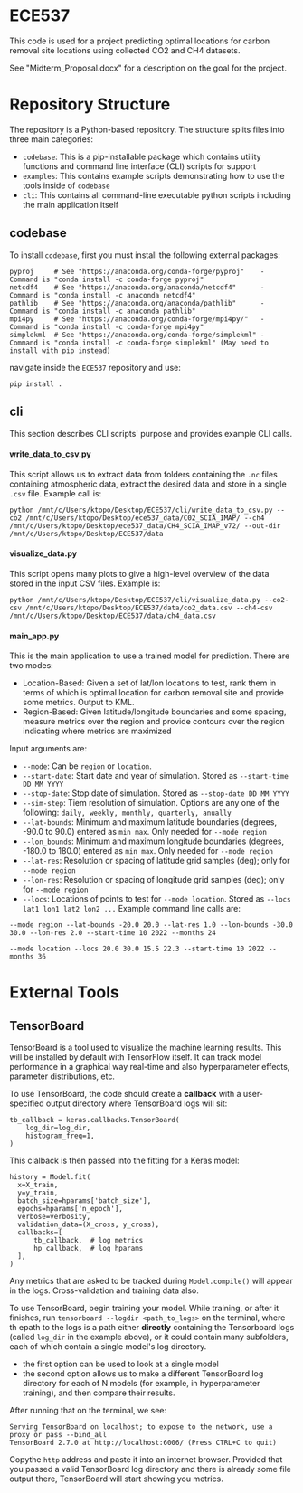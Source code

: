 # ECE537
This code is used for a project predicting optimal locations for carbon removal site locations using collected CO2 and CH4 datasets.  
  
See "Midterm_Proposal.docx" for a description on the goal for the project.  
  
# Repository Structure  
The repository is a Python-based repository. The structure splits files into three main categories:  
*  `codebase`: This is a pip-installable package which contains utility functions and command line interface (CLI) scripts for support  
*  `examples`: This contains example scripts demonstrating how to use the tools inside of `codebase`  
*  `cli`: This contains all command-line executable python scripts including the main application itself  
  
## codebase  
To install `codebase`, first you must install the following external packages:  

```
pyproj     # See "https://anaconda.org/conda-forge/pyproj"    - Command is "conda install -c conda-forge pyproj"
netcdf4    # See "https://anaconda.org/anaconda/netcdf4"      - Command is "conda install -c anaconda netcdf4"
pathlib    # See "https://anaconda.org/anaconda/pathlib"      - Command is "conda install -c anaconda pathlib"  
mpi4py     # See "https://anaconda.org/conda-forge/mpi4py/"   - Command is "conda install -c conda-forge mpi4py"
simplekml  # See "https://anaconda.org/conda-forge/simplekml" - Command is "conda install -c conda-forge simplekml" (May need to install with pip instead)
```

navigate inside the `ECE537` repository and use:  
```
pip install .
```  
  
## cli  
This section describes CLI scripts' purpose and provides example CLI calls.  
  
#### write_data_to_csv.py  
This script allows us to extract data from folders containing the `.nc` files containing atmospheric data, extract the desired data and store in a single `.csv` file. Example call is:  
```
python /mnt/c/Users/ktopo/Desktop/ECE537/cli/write_data_to_csv.py --co2 /mnt/c/Users/ktopo/Desktop/ece537_data/C02_SCIA_IMAP/ --ch4 /mnt/c/Users/ktopo/Desktop/ece537_data/CH4_SCIA_IMAP_v72/ --out-dir /mnt/c/Users/ktopo/Desktop/ECE537/data  
```
#### visualize_data.py  
This script opens many plots to give a high-level overview of the data stored in the input CSV files. Example is:  
```
python /mnt/c/Users/ktopo/Desktop/ECE537/cli/visualize_data.py --co2-csv /mnt/c/Users/ktopo/Desktop/ECE537/data/co2_data.csv --ch4-csv /mnt/c/Users/ktopo/Desktop/ECE537/data/ch4_data.csv 
```  
  
  #### main_app.py  
  This is the main application to use a trained model for prediction. There are two modes:  
  *  Location-Based: Given a set of lat/lon locations to test, rank them in terms of which is optimal location for carbon removal site and provide some metrics. Output to KML.  
  *  Region-Based: Given latitude/longitude boundaries and some spacing, measure metrics over the region and provide contours over the region indicating where metrics are maximized  
  
Input arguments are:  
*  `--mode`: Can be `region` or `location`.  
*  `--start-date`: Start date and year of simulation. Stored as `--start-time DD MM YYYY`
*  `--stop-date`: Stop date of simulation. Stored as `--stop-date DD MM YYYY`  
*  `--sim-step`: Tiem resolution of simulation. Options are any one of the following: `daily, weekly, monthly, quarterly, anually`
*  `--lat-bounds`: Minimum and maximum latitude boundaries (degrees, -90.0 to 90.0) entered as `min max`. Only needed for `--mode region`
*  `--lon_bounds`: Minimum and maximum longitude boundaries (degrees, -180.0 to 180.0) entered as `min max`. Only needed for `--mode region`  
*  `--lat-res`: Resolution or spacing of latitude grid samples (deg); only for `--mode region`
*  `--lon-res`: Resolution or spacing of longitude grid samples (deg); only for `--mode region`  
*  `--locs`: Locations of points to test for `--mode location`. Stored as `--locs lat1 lon1 lat2 lon2 ...`
Example command line calls are:  
```
--mode region --lat-bounds -20.0 20.0 --lat-res 1.0 --lon-bounds -30.0 30.0 --lon-res 2.0 --start-time 10 2022 --months 24
```  
  
```  
--mode location --locs 20.0 30.0 15.5 22.3 --start-time 10 2022 --months 36
```  
  
# External Tools  
## TensorBoard  
TensorBoard is a tool used to visualize the machine learning results. This will be installed by default with TensorFlow itself. It can track model performance in a graphical way real-time and also hyperparameter effects, parameter distributions, etc.  
  
To use TensorBoard, the code should create a **callback** with a user-specified output directory where TensorBoard logs will sit:  
```
tb_callback = keras.callbacks.TensorBoard(
    log_dir=log_dir,
    histogram_freq=1,
)
```
This clalback is then passed into the fitting for a Keras model:  
```
history = Model.fit(
  x=X_train,
  y=y_train,
  batch_size=hparams['batch_size'],
  epochs=hparams['n_epoch'],
  verbose=verbosity,
  validation_data=(X_cross, y_cross),
  callbacks=[
      tb_callback,  # log metrics
      hp_callback,  # log hparams
  ],
)
```  
Any metrics that are asked to be tracked during `Model.compile()` will appear in the logs. Cross-validation and training data also.  
  
To use TensorBoard, begin training your model. While training, or after it finishes, run `tensorboard --logdir <path_to_logs>` on the terminal, where th epath to the logs is a path either **directly** containing the Tensorboard logs (called `log_dir` in the example above), or it could contain many subfolders, each of which contain a single model's log directory.  
*  the first option can be used to look at a single model  
*  the second option allows us to make a different TensorBoard log directory for each of N models (for example, in hyperparameter training), and then compare their results.

After running that on the terminal, we see:
```
Serving TensorBoard on localhost; to expose to the network, use a proxy or pass --bind_all
TensorBoard 2.7.0 at http://localhost:6006/ (Press CTRL+C to quit)
```  
Copythe `http` address and paste it into an internet browser. Provided that you passed a valid TensorBoard log directory and there is already some file output there, TensorBoard will start showing you metrics.
